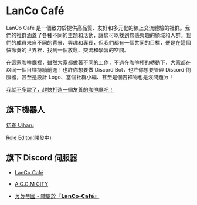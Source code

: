 # LanCo Café

LanCo Café 是一個致力於提供高品質、友好和多元化的線上交流體驗的社群。我們的社群涵蓋了各種不同的主題和活動，讓您可以找到您感興趣的領域和人群。我們的成員來自不同的背景、興趣和專長，但我們都有一個共同的目標，便是在這個快節奏的世界裡，找到一個放鬆、交流和學習的空間。

在這家咖啡廳裡，雖然大家都做著不同的工作，不過在咖啡杯的轉動下，大家都在以同一個目標持續前進！也許你想要做 Discord Bot，也許你想要管理 Discord 伺服器，甚至是設計 Logo、當個社群小編、甚至是個吉祥物也是沒問題ㄉ！

[我就不多說了，趕快打造一個友善的咖啡廳吧！](https://discord.gg/seZ3WNTC4J)

## 旗下機器人
[初春 Uiharu](https://github.com/LanCoCafe/uiharu)

[Role Editor(開發中)](https://github.com/LanCoCafe/LanCo-Role_Editor)

## 旗下 Discord 伺服器
+ [LanCo Café](https://discord.gg/seZ3WNTC4J)

+ [A.C.G.M CITY](https://discord.com/invite/acgmcity)
    
+ [ㄉㄉ帝國 - 隸屬於『𝗟𝗮𝗻𝗖𝗼-𝗖𝗮𝗳𝗲́』](https://discord.gg/fDARQbNQKJ)
